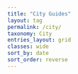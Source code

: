 ```yaml
---
title: "City Guides"
layout: tag
permalink: /city/
taxonomy: City
entries_layout: grid
classes: wide
sort_by: date
sort_order: reverse
---
```

